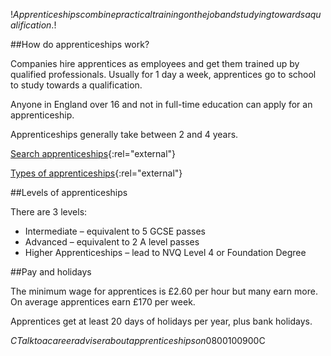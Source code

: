 $!Apprenticeships combine practical training on the job and studying towards a qualification.$!

##How do apprenticeships work?

Companies hire apprentices as employees and get them trained up by qualified professionals. Usually for 1 day a week, apprentices go to school to study towards a qualification.

Anyone in England over 16 and not in full-time education can apply for an apprenticeship.

Apprenticeships generally take between 2 and 4 years.

[Search apprenticeships](https://apprenticeshipvacancymatchingservice.lsc.gov.uk/navms/Forms/Candidate/Apprenticeships.aspx "search apprenticeships"){:rel="external"}  

[Types of apprenticeships](http://www.apprenticeships.org.uk/Types-of-Apprenticeships.aspx "types of apprenticeships"){:rel="external"}

##Levels of apprenticeships

There are 3 levels:

- Intermediate – equivalent to 5 GCSE passes 
- Advanced – equivalent to 2 A level passes 
- Higher Apprenticeships – lead to NVQ Level 4 or Foundation Degree

##Pay and holidays

The minimum wage for apprentices is £2.60 per hour but many earn more. On average apprentices earn £170 per week.

Apprentices get at least 20 days of holidays per year, plus bank holidays.

$CTalk to a career adviser about apprenticeships on 0800 100 900$C




